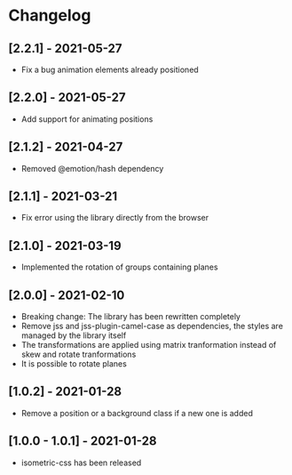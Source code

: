 # Changelog

## [2.2.1] - 2021-05-27

- Fix a bug animation elements already positioned

## [2.2.0] - 2021-05-27

- Add support for animating positions

## [2.1.2] - 2021-04-27

- Removed @emotion/hash dependency

## [2.1.1] - 2021-03-21

- Fix error using the library directly from the browser

## [2.1.0] - 2021-03-19

- Implemented the rotation of groups containing planes

## [2.0.0] - 2021-02-10

- Breaking change: The library has been rewritten completely
- Remove jss and jss-plugin-camel-case as dependencies, the styles are managed by the library itself
- The transformations are applied using matrix tranformation instead of skew and rotate tranformations
- It is possible to rotate planes

## [1.0.2] - 2021-01-28

- Remove a position or a background class if a new one is added

## [1.0.0 - 1.0.1] - 2021-01-28

- isometric-css has been released